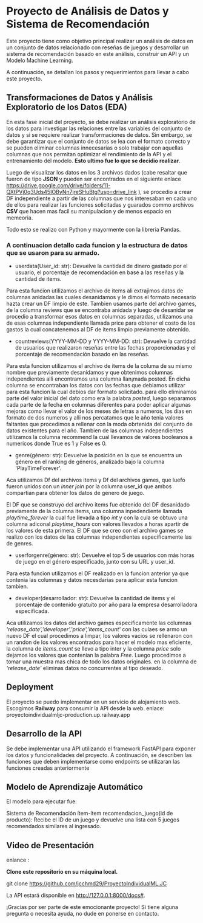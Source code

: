 # Proyecto de Análisis de Datos y Sistema de Recomendación




Este proyecto tiene como objetivo principal realizar un análisis de datos en un conjunto de datos relacionado con reseñas de juegos y desarrollar un sistema de recomendación basado en este análisis, construir un API y un Modelo Machine Learning. 

A continuación, se detallan los pasos y requerimientos para llevar a cabo este proyecto.

## Transformaciones de Datos y Análisis Exploratorio de los Datos (EDA)


En esta fase inicial del proyecto, se debe realizar un análisis exploratorio de los datos para investigar las relaciones entre las variables del conjunto de datos y si se requiere realizar transformaciones de datos. Sin embargo, se debe garantizar que el conjunto de datos se lea con el formato correcto y se pueden eliminar columnas innecesarias o solo trabajar con aquellas columnas que nos permitan optimizar el rendimiento de la API y el entrenamiento del modelo. **Esto ultimo fue lo que se decidio realizar**.

Luego de visualizar los datos en los 3 archivos dados (cabe resaltar que fueron de tipo **JSON** y pueden ser encontrados en el siguiente enlace https://drive.google.com/drive/folders/11-QXtPVj0q3Uds45IOByNn7jreSHuBtg?usp=drive_link ), se procedio a crear DF independiente a partir de las columnas que nos interesaban en cada uno de ellos para realizar las funciones solicitadas y guarados commo archivos **CSV** que hacen mas facil su manipulacion y de menos espacio en memeoria.

Todo esto se realizo con Python y mayormente con la libreria Pandas.


### A continuacion detallo cada funcion y la estructura de datos que se usaron para su armado.


- userdata(User_id: str): Devuelve la cantidad de dinero gastado por el usuario, el porcentaje de recomendación en base a las reseñas y la cantidad de items.

Para esta funcion utilizamos el archivo de items ali extrajimos datos de columnas anidadas las cuales desanidamos y le dimos el formato necesario hazta crear un DF limpio de este. Tambien usamos parte del archivo games, de la columna reviews que se encontraba anidada y luego de desanidar se procedio a  transformar esos datos en columnas separadas, utilizamos una de esas columnas independiente llamada price para obtener el costo de los gastos la cual concatenemos al DF de items limpio previamente obtenido.

- countreviews(YYYY-MM-DD y YYYY-MM-DD: str): Devuelve la cantidad de usuarios que realizaron reseñas entre las fechas proporcionadas y el porcentaje de recomendación basado en las reseñas.

Para esta funcion utilizamos el archivo de items de la columa de su mismo nombre que previamente desanidamos y que obtenimos columnas independientes alli encontramos una columna llan¡mada posted. En dicha columna se encontraban los datos con las fechas que debiamos utilizar para esta funcion la cual debios dar formato solicitado. para ello eliminamos parte del valor inicial del dato como era la palabra *posted*, luego separamos cada parte de la fecha en columnas diferentes para poder aplicar algunas mejoras como llevar el valor de los meses de letras a numeros, los dias en formato de dos numeros y alli nos percatamos que le año tenia valores faltantes que procedimos a rellenar con la moda obrtenida del conjunto de datos existentes para el año. Tambien de las columnas independientes utilizamos la columna recommend la cual llevamos de valores booleanos a numericos donde True es 1 y False es 0.


- genre(género: str): Devuelve la posición en la que se encuentra un género en el ranking de géneros, analizado bajo la columna 'PlayTimeForever'.

Aca utilizamos Df del archivos items y Df del archivos games, que luefo fueron unidos con un *inner join* por la columna user_id que ambos compartian  para obtener los datos de genero de juego.

El DF que se construyo del archivo items fue obtenido del DF desanidado previamente de la columna items, una columna inpedendiente llamada *playtime_forever* la cual fue llevada a tipo *int* y con la cula se obtuvo una columna adiconal *playtime_hours* con valores llevados a horas apartir de los valores de esta primera.
El DF que se creo con el archivo games se realizo con  los datos de las columnas independientes especificamente las de genres. 


- userforgenre(género: str): Devuelve el top 5 de usuarios con más horas de juego en el género especificado, junto con su URL y user_id.

Para esta funcion utilizamos el DF realizado en la funcion anterior ya que contenia las columnas y datos necesdarias para aplicar esta funcion tambien.


- developer(desarrollador: str): Devuelve la cantidad de items y el porcentaje de contenido gratuito por año para la empresa desarrolladora especificada.

Aca utilizamos los datos del archivo games especificamente las columnas *'release_date','developer','price','items_count'* con las culaes se armo un nuevo DF el cual procedimos a limpar, los valores vacios se rellenaron con un randon de los valores encontrados para hacer el modelo mas eficiente, la columna de *items_count* se llevo a tipo inter y la columna *price* solo dejamos los valores que contenian la palabra *Free*. Luego procedimos a tomar una muestra mas chica de todo los datos originales. en la columna de *'release_date'* eliminas datos no concurrentes al tipo deseado.


## Deployment
El proyecto se puedo implementar en un servicio de alojamiento web. Escogimos **Railway** para consumir la API desde la web.
 enlace: proyectoindividualmljc-production.up.railway.app


## Desarrollo de la API

Se debe implementar una API utilizando el framework FastAPI para exponer los datos y funcionalidades del proyecto. A continuación, se describen las funciones que deben implementarse como endpoints se utilizaran las funciones creadas anteriormente


## Modelo de Aprendizaje Automático

El modelo para ejecutar fue:

Sistema de Recomendación ítem-ítem
recomendacion_juego(id de producto): Recibe el ID de un juego y devuelve una lista con 5 juegos recomendados similares al ingresado.


## Video de Presentación
enlance : 


**Clone este repositorio en su máquina local.**

git clone https://github.com/jcchmd29/ProyectoIndividualML.JC


La API estará disponible en http://127.0.0.1:8000/docs#.


¡Gracias por ser parte de este emocionante proyecto! Si tiene alguna pregunta o necesita ayuda, no dude en ponerse en contacto.


